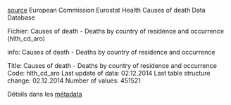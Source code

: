 
[source](http://ec.europa.eu/eurostat/web/health/causes-death/data/database)
    European Commission
    Eurostat
    Health
    Causes of death
    Data
    Database
    
 Fichier: Causes of death - Deaths by country of residence and occurrence (hlth_cd_aro)
 
 info:
 Causes of death - Deaths by country of residence and occurrence

Title:
    Causes of death - Deaths by country of residence and occurrence
Code:
    hlth_cd_aro
Last update of data:
    02.12.2014
Last table structure change:
    02.12.2014
Number of values:
    451521 

Détails dans les [métadata](http://ec.europa.eu/eurostat/cache/metadata/en/hlth_cdeath_esms.htm)



